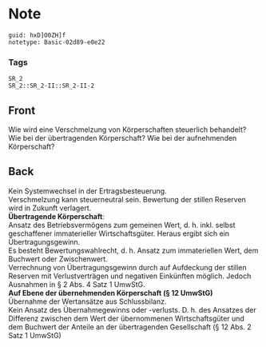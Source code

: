 # Note
```
guid: hxD]O0ZH]f
notetype: Basic-02d89-e0e22
```

### Tags
```
SR_2
SR_2::SR_2-II::SR_2-II-2
```

## Front
Wie wird eine Verschmelzung von Körperschaften steuerlich behandelt? Wie bei der übertragenden Körperschaft? Wie bei der aufnehmenden Körperschaft?

## Back
<div>
  Kein Systemwechsel in der Ertragsbesteuerung.
</div>
<div>
  Verschmelzung kann steuerneutral sein. Bewertung der stillen
  Reserven wird in Zukunft verlagert.
</div>
<div>
  <b>Übertragende Körperschaft</b>:
</div>
<div>
  Ansatz des Betriebsvermögens zum gemeinen Wert, d. h. inkl.
  selbst geschaffener immaterieller Wirtschaftsgüter. Heraus ergibt
  sich ein Übertragungsgewinn.
</div>
<div>
  Es besteht Bewertungswahlrecht, d. h. Ansatz zum immateriellen
  Wert, dem Buchwert oder Zwischenwert.
</div>
<div>
  Verrechnung von Übertragungsgewinn durch auf Aufdeckung der
  stillen Reserven mit Verlustverträgen und negativen Einkünften
  möglich. Jedoch Ausnahmen in § 2 Abs. 4 Satz 1 UmwStG.
</div>
<div>
  <b>Auf Ebene der übernehmenden Körperschaft (§ 12 UmwStG)</b>
</div>
<div>
  Übernahme der Wertansätze aus Schlussbilanz.
</div>Kein Ansatz des Übernahmegewinns oder -verlusts. D. h. des
Ansatzes der Differenz zwischen dem Wert der übernommenen
Wirtschaftsgüter und dem Buchwert der Anteile an der übertragenden
Gesellschaft (§ 12 Abs. 2 Satz 1 UmwStG)

